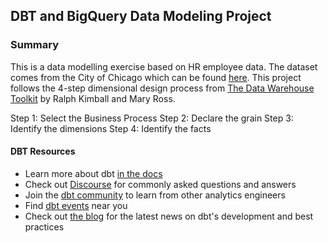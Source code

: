 ## DBT and BigQuery Data Modeling Project

### Summary
This is a data modelling exercise based on HR employee data. The dataset comes from the City of Chicago which can be found [here](https://data.world/cityofchicago/xzkq-xp2w). This project follows the 4-step dimensional design process from [The Data Warehouse Toolkit](https://www.amazon.com/Data-Warehouse-Toolkit-Definitive-Dimensional/dp/1118530802) by Ralph Kimball and Mary Ross.

Step 1: Select the Business Process
Step 2: Declare the grain
Step 3: Identify the dimensions
Step 4: Identify the facts


#### DBT Resources
- Learn more about dbt [in the docs](https://docs.getdbt.com/docs/introduction)
- Check out [Discourse](https://discourse.getdbt.com/) for commonly asked questions and answers
- Join the [dbt community](http://community.getbdt.com/) to learn from other analytics engineers
- Find [dbt events](https://events.getdbt.com) near you
- Check out [the blog](https://blog.getdbt.com/) for the latest news on dbt's development and best practices
